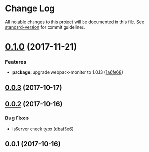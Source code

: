 # Change Log

All notable changes to this project will be documented in this file. See [standard-version](https://github.com/conventional-changelog/standard-version) for commit guidelines.

<a name="0.1.0"></a>
# [0.1.0](https://github.com/nuxt-community/webpackmonitor-module/compare/v0.0.3...v0.1.0) (2017-11-21)


### Features

* **package:** upgrade webpack-monitor to 1.0.13 ([1a6fe68](https://github.com/nuxt-community/webpackmonitor-module/commit/1a6fe68))



<a name="0.0.3"></a>
## [0.0.3](https://github.com/nuxt-community/webpackmonitor-module/compare/v0.0.2...v0.0.3) (2017-10-17)



<a name="0.0.2"></a>
## [0.0.2](https://github.com/nuxt-community/webpackmonitor-module/compare/v0.0.1...v0.0.2) (2017-10-16)


### Bug Fixes

* isServer check typo ([dbaf6e6](https://github.com/nuxt-community/webpackmonitor-module/commit/dbaf6e6))



<a name="0.0.1"></a>
## 0.0.1 (2017-10-16)
